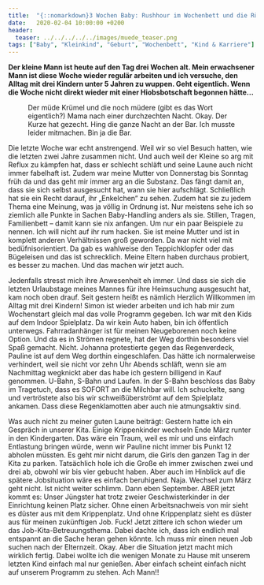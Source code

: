 ```yaml
---
title:  "{::nomarkdown}3 Wochen Baby: Rushhour im Wochenbett und die Rückkehr in den Alltag{:/}"
date:   2020-02-04 10:00:00 +0200
header:
  teaser: ../../../../../images/muede_teaser.png
tags: ["Baby", "Kleinkind", "Geburt", "Wochenbett", "Kind & Karriere"]
---
```


**Der kleine Mann ist heute auf den Tag drei Wochen alt. Mein erwachsener Mann ist diese Woche wieder regulär arbeiten und ich versuche, den Alltag mit drei Kindern unter 5 Jahren zu wuppen. Geht eigentlich. Wenn die Woche nicht direkt wieder mit einer Hiobsbotschaft begonnen hätte…**

<figure>
  <img src="../../../../../images/muede.png" alt="">
  <figcaption>Der müde Krümel und die noch müdere (gibt es das Wort eigentlich?) Mama nach einer durchzechten Nacht. Okay. Der Kurze hat gezecht. Hing die ganze Nacht an der Bar. Ich musste leider mitmachen. Bin ja die Bar.</figcaption>
</figure>

Die letzte Woche war echt anstrengend. Weil wir so viel Besuch hatten, wie die letzten zwei Jahre zusammen nicht. Und auch weil der Kleine so arg mit Reflux zu kämpfen hat, dass er schlecht schläft und seine Laune auch nicht immer fabelhaft ist. Zudem war meine Mutter von Donnerstag bis Sonntag früh da und das geht mir immer arg an die Substanz. Das fängt damit an, dass sie sich selbst ausgesucht hat, wann sie hier aufschlägt. Schließlich hat sie ein Recht darauf, ihr „Enkelchen“ zu sehen. Zudem hat sie zu jedem Thema eine Meinung, was ja völlig in Ordnung ist. Nur meistens sehe ich so ziemlich alle Punkte in Sachen Baby-Handling anders als sie. Stillen, Tragen, Familienbett – damit kann sie nix anfangen. Um nur ein paar Beispiele zu nennen. Ich will nicht auf ihr rum hacken. Sie ist meine Mutter und ist in komplett anderen Verhältnissen groß geworden. Da war nicht viel mit bedüfnisorientiert. Da gab es wahlweise den Teppichklopfer oder das Bügeleisen und das ist schrecklich. Meine Eltern haben durchaus probiert, es besser zu machen. Und das machen wir jetzt auch. 

Jedenfalls stresst mich ihre Anwesenheit eh immer. Und dass sie sich die letzten Urlaubstage meines Mannes für ihre Heimsuchung ausgesucht hat, kam noch oben drauf. Seit gestern heißt es nämlich Herzlich Willkommen im Alltag mit drei Kindern! Simon ist wieder arbeiten und ich hab mir zum Wochenstart gleich mal das volle Programm gegeben. Ich war mit den Kids auf dem Indoor Spielplatz. Da wir kein Auto haben, bin ich öffentlich unterwegs. Fahrradanhänger ist für meinen Neugeborenen noch keine Option. Und da es in Strömen regnete, hat der Weg dorthin besonders viel Spaß gemacht. Nicht. Johanna protestierte gegen das Regenverdeck, Pauline ist auf dem Weg dorthin eingeschlafen. Das hätte ich normalerweise verhindert, weil sie nicht vor zehn Uhr Abends schläft, wenn sie am Nachmittag wegknickt aber das habe ich gestern billigend in Kauf genommen. U-Bahn, S-Bahn und Laufen. In der S-Bahn beschloss das Baby im Tragetuch, dass es SOFORT an die Milchbar will. Ich schuckelte, sang und vertröstete also bis wir schweißüberströmt auf dem Spielplatz ankamen. Dass diese Regenklamotten aber auch nie atmungsaktiv sind.

Was auch nicht zu meiner guten Laune beiträgt: Gestern hatte ich ein Gespräch in unserer Kita. Einige Krippenkinder wechseln Ende März runter in den Kindergarten. Das wäre ein Traum, weil es mir und uns einfach Entlastung bringen würde, wenn wir Pauline nicht immer bis Punkt 12 abholen müssten. Es geht mir nicht darum, die Girls den ganzen Tag in der Kita zu parken. Tatsächlich hole ich die Große eh immer zwischen zwei und drei ab, obwohl wir bis vier gebucht haben. Aber auch im Hinblick auf die spätere Jobsituation wäre es einfach beruhigend. Naja. Wechsel zum März geht nicht. Ist nicht weiter schlimm. Dann eben September. ABER jetzt kommt es: Unser Jüngster hat trotz zweier Geschwisterkinder in der Einrichtung keinen Platz sicher. Ohne einen Arbeitsnachweis von mir sieht es düster aus mit dem Krippenplatz. Und ohne Krippenplatz sieht es düster aus für meinen zukünftigen Job. Fuck! Jetzt zittere ich schon wieder um das Job-Kita-Betreuungsthema. Dabei dachte ich, dass ich endlich mal entspannt an die Sache heran gehen könnte. Ich muss mir einen neuen Job suchen nach der Elternzeit. Okay. Aber die Situation jetzt macht mich wirklich fertig. Dabei wollte ich die wenigen Monate zu Hause mit unserem letzten Kind einfach mal nur genießen. Aber einfach scheint einfach nicht auf unserem Programm zu stehen. Ach Mann!!

  


  






					 


 
 








